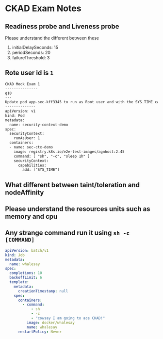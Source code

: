 # CKAD Exam Notes

## Readiness probe and Liveness probe

Please understand the different between these

1. initialDelaySeconds: 15
1. periodSeconds: 20
1. failureThreshold: 3

## Rote user id is `1`

```txt
CKAD Mock Exam 1
---------------
q10
---
Update pod app-sec-kff3345 to run as Root user and with the SYS_TIME capability.
--------------
apiVersion: v1
kind: Pod
metadata:
  name: security-context-demo
spec:
  securityContext:
    runAsUser: 1
  containers:
  - name: sec-ctx-demo
    image: registry.k8s.io/e2e-test-images/agnhost:2.45
    command: [ "sh", "-c", "sleep 1h" ]
    securityContext:
      capabilities:
        add: ["SYS_TIME"]
```

## What different between taint/toleration and nodeAffinity

## Please understand the resources units such as memory and cpu

## Any strange command run it using `sh -c [COMMAND]`

```yaml
apiVersion: batch/v1
kind: Job
metadata:
  name: whalesay
spec:
  completions: 10
  backoffLimit: 6
  template:
    metadata:
      creationTimestamp: null
    spec:
      containers:
        - command:
            - sh
            - -c
            - "cowsay I am going to ace CKAD!"
          image: docker/whalesay
          name: whalesay
      restartPolicy: Never
```
